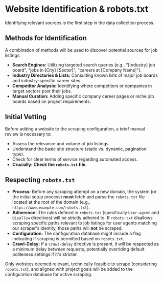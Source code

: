 # Website Identification & robots.txt

Identifying relevant sources is the first step in the data collection process.

## Methods for Identification

A combination of methods will be used to discover potential sources for job listings:

*   **Search Engines:** Utilizing targeted search queries (e.g., "[Industry] job board", "jobs in [City] [Sector]", "careers at [Company Name]").
*   **Industry Directories & Lists:** Consulting known lists of major job boards and industry-specific career sites.
*   **Competitor Analysis:** Identifying where competitors or companies in target sectors post their jobs.
*   **Manual Curation:** Adding specific company career pages or niche job boards based on project requirements.

## Initial Vetting

Before adding a website to the scraping configuration, a brief manual review is necessary to:

*   Assess the relevance and volume of job listings.
*   Understand the basic site structure (static vs. dynamic, pagination type).
*   Check for clear terms of service regarding automated access.
*   **Crucially: Check the `robots.txt` file.**

## Respecting `robots.txt`

*   **Process:** Before any scraping attempt on a new domain, the system (or the initial setup process) **must** fetch and parse the `robots.txt` file located at the root of the domain (e.g., `https://www.example.com/robots.txt`).
*   **Adherence:** The rules defined in `robots.txt` (specifically `User-agent` and `Disallow` directives) will be strictly adhered to. If `robots.txt` disallows scraping specific paths relevant to job listings for user agents matching our scraper's identity, those paths will **not** be scraped.
*   **Configuration:** The configuration database might include a flag indicating if scraping is permitted based on `robots.txt`.
*   **Crawl-Delay:** If a `Crawl-delay` directive is present, it will be respected as a minimum delay between requests, potentially overriding default politeness settings if it's stricter.

Only websites deemed relevant, technically feasible to scrape (considering `robots.txt`), and aligned with project goals will be added to the configuration database for active scraping.